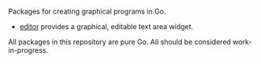 Packages for creating graphical programs in Go.

* [editor](http://godoc.org/sigint.ca/graphics/editor) provides a graphical, editable text area widget.

All packages in this repository are pure Go. All should be considered work-in-progress.
